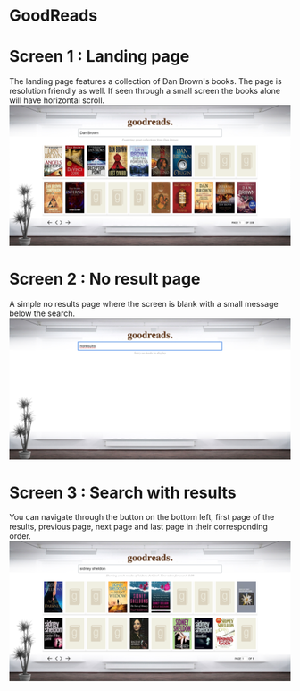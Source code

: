 # GoodReads

# Screen 1 : Landing page
The landing page features a collection of Dan Brown's books. The page is resolution friendly as well. If seen through a small screen the books alone will have horizontal scroll. 
![GitHub Logo](/screenshots/featured.png)


# Screen 2 : No result page
A simple no results page where the screen is blank with a small message below the search.
![GitHub Logo](/screenshots/noresults.png)

 
# Screen 3 : Search with results
You can navigate through the button on the bottom left, first page of the results, previous page, next page and last page in their corresponding order. 
![GitHub Logo](/screenshots/searchwithresults.png)

